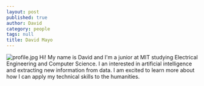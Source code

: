 ```yaml
---
layout: post
published: true
author: David
category: people
tags: null
title: David Mayo
---
```


![profile.jpg]({{site.baseurl}}/assets/profile.jpg)
Hi! My name is David and I'm a junior at MIT studying Electrical Engineering and Computer Science. I an interested in artificial intelligence and extracting new information from data. I am excited to learn more about how I can apply my technical skills to the humanities.